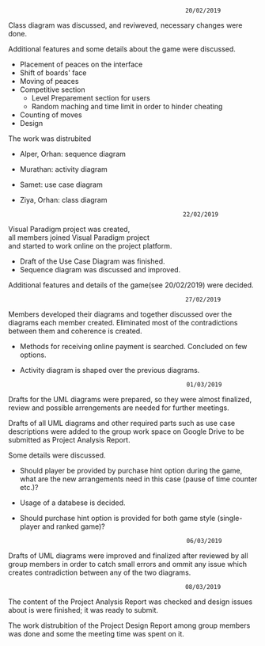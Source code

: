                                                      20/02/2019
Class diagram was discussed, and reviweved, necessary changes were done.

Additional features and some details about the game were discussed.

  * Placement of peaces on the interface
  * Shift of boards' face
  * Moving of peaces
  * Competitive section
    * Level Preparement section for users
    * Random maching and time limit in order to hinder cheating
  * Counting of moves
  * Design
  
The work was distrubited

  * Alper, Orhan: sequence diagram
  * Murathan: activity diagram
  * Samet: use case diagram
  * Ziya, Orhan: class diagram
  
                                                      22/02/2019

Visual Paradigm project was created,  
all members joined Visual Paradigm project  
and started to work online on the project platform. 

 * Draft of the Use Case Diagram was finished. 
 * Sequence diagram was discussed and improved.

Additional features and details of the game(see 20/02/2019) were decided. 

                                                      27/02/2019

Members developed their diagrams and together discussed over the diagrams each member created. Eliminated most of the contradictions between them and coherence is created.

 * Methods for receiving online payment is searched. Concluded on few options. 
 * Activity diagram is shaped over the previous diagrams.
 
                                                      01/03/2019
                                                      
Drafts for the UML diagrams were prepared, so they were almost finalized, review and possible arrengements are needed for further meetings.

Drafts of all UML diagrams and other required parts such as use case descriptions were added to the group work space on Google Drive to be submitted as Project Analysis Report.

Some details were discussed.
 * Should player be provided by purchase hint option during the game, what are the new arrangements need in this case (pause of time counter etc.)?
 * Usage of a databese is decided.
 * Should purchase hint option is provided for both game style (single-player and ranked game)?
 
                                                      06/03/2019
                                                      
Drafts of UML diagrams were improved and finalized after reviewed by all group members in order to catch small errors and ommit any issue which creates contradiction between any of the two diagrams.

                                                      08/03/2019
                                                      
The content of the Project Analysis Report was checked and design issues about is were finished; it was ready to submit.

The work distrubition of the Project Design Report among group members was done and some the meeting time was spent on it.
                                                    



